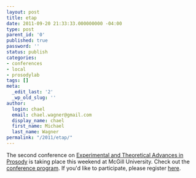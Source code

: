 ```yaml
---
layout: post
title: etap
date: 2011-09-20 21:33:33.000000000 -04:00
type: post
parent_id: '0'
published: true
password: ''
status: publish
categories:
- conferences
- local
- prosodylab
tags: []
meta:
  _edit_last: '2'
  _wp_old_slug: ''
author:
  login: chael
  email: chael.wagner@gmail.com
  display_name: chael
  first_name: Michael
  last_name: Wagner
permalink: "/2011/etap/"
---
```

The second conference on [Experimental and Theoretical Advances in Prosody](http://prosodylab.org/etap) is taking place this weekend at McGill University. Check out the [conference program](http://prosodylab.org/etap/program/). If you'd like to participate, please register [here](http://prosodylab.org/etap/registration/).

